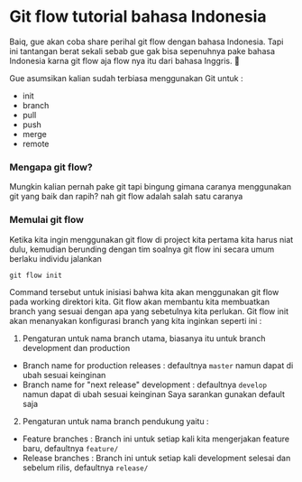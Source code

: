 # Git flow tutorial bahasa Indonesia

Baiq, gue akan coba share perihal git flow dengan bahasa Indonesia. Tapi ini tantangan berat sekali sebab gue gak bisa sepenuhnya pake bahasa Indonesia karna git flow aja flow nya itu dari bahasa Inggris. 🤔

Gue asumsikan kalian sudah terbiasa menggunakan Git untuk :
- init
- branch
- pull
- push
- merge
- remote

### Mengapa git flow?
Mungkin kalian pernah pake git tapi bingung gimana caranya menggunakan git yang baik dan rapih? nah git flow adalah salah satu caranya

### Memulai git flow
Ketika kita ingin menggunakan git flow di project kita pertama kita harus niat dulu, kemudian berunding dengan tim soalnya git flow ini secara umum berlaku individu jalankan

```git flow init```

Command tersebut untuk inisiasi bahwa kita akan menggunakan git flow pada working direktori kita. Git flow akan membantu kita membuatkan branch yang sesuai dengan apa yang sebetulnya kita perlukan. Git flow init akan menanyakan konfigurasi branch yang kita inginkan seperti ini :

1. Pengaturan untuk nama branch utama, biasanya itu untuk branch development dan production
- Branch name for production releases : defaultnya `master` namun dapat di ubah sesuai keinginan
- Branch name for "next release" development : defaultnya `develop` namun dapat di ubah sesuai keinginan
Saya sarankan gunakan default saja

2. Pengaturan untuk nama branch pendukung yaitu :
- Feature branches : Branch ini untuk setiap kali kita mengerjakan feature baru, defaultnya `feature/`
- Release branches : Branch ini untuk setiap kali development selesai dan sebelum rilis, defaultnya `release/`

